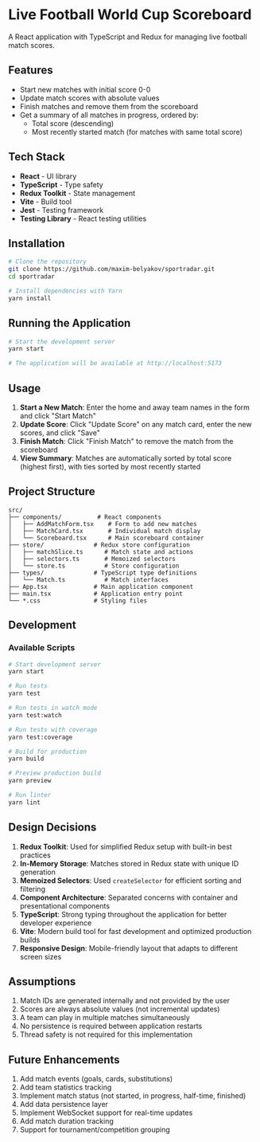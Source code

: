 # Live Football World Cup Scoreboard

A React application with TypeScript and Redux for managing live football match scores.

## Features

- Start new matches with initial score 0-0
- Update match scores with absolute values
- Finish matches and remove them from the scoreboard
- Get a summary of all matches in progress, ordered by:
  - Total score (descending)
  - Most recently started match (for matches with same total score)

## Tech Stack

- **React** - UI library
- **TypeScript** - Type safety
- **Redux Toolkit** - State management
- **Vite** - Build tool
- **Jest** - Testing framework
- **Testing Library** - React testing utilities

## Installation

```bash
# Clone the repository
git clone https://github.com/maxim-belyakov/sportradar.git
cd sportradar

# Install dependencies with Yarn
yarn install
```

## Running the Application

```bash
# Start the development server
yarn start

# The application will be available at http://localhost:5173
```

## Usage

1. **Start a New Match**: Enter the home and away team names in the form and click "Start Match"
2. **Update Score**: Click "Update Score" on any match card, enter the new scores, and click "Save"
3. **Finish Match**: Click "Finish Match" to remove the match from the scoreboard
4. **View Summary**: Matches are automatically sorted by total score (highest first), with ties sorted by most recently started

## Project Structure

```
src/
├── components/          # React components
│   ├── AddMatchForm.tsx    # Form to add new matches
│   ├── MatchCard.tsx       # Individual match display
│   └── Scoreboard.tsx      # Main scoreboard container
├── store/              # Redux store configuration
│   ├── matchSlice.ts      # Match state and actions
│   ├── selectors.ts       # Memoized selectors
│   └── store.ts           # Store configuration
├── types/              # TypeScript type definitions
│   └── Match.ts           # Match interfaces
├── App.tsx             # Main application component
├── main.tsx            # Application entry point
└── *.css               # Styling files
```

## Development

### Available Scripts

```bash
# Start development server
yarn start

# Run tests
yarn test

# Run tests in watch mode
yarn test:watch

# Run tests with coverage
yarn test:coverage

# Build for production
yarn build

# Preview production build
yarn preview

# Run linter
yarn lint
```

## Design Decisions

1. **Redux Toolkit**: Used for simplified Redux setup with built-in best practices
2. **In-Memory Storage**: Matches stored in Redux state with unique ID generation
3. **Memoized Selectors**: Used `createSelector` for efficient sorting and filtering
4. **Component Architecture**: Separated concerns with container and presentational components
5. **TypeScript**: Strong typing throughout the application for better developer experience
6. **Vite**: Modern build tool for fast development and optimized production builds
7. **Responsive Design**: Mobile-friendly layout that adapts to different screen sizes

## Assumptions

1. Match IDs are generated internally and not provided by the user
2. Scores are always absolute values (not incremental updates)
3. A team can play in multiple matches simultaneously
4. No persistence is required between application restarts
5. Thread safety is not required for this implementation

## Future Enhancements

1. Add match events (goals, cards, substitutions)
2. Add team statistics tracking
3. Implement match status (not started, in progress, half-time, finished)
4. Add data persistence layer
5. Implement WebSocket support for real-time updates
6. Add match duration tracking
7. Support for tournament/competition grouping

